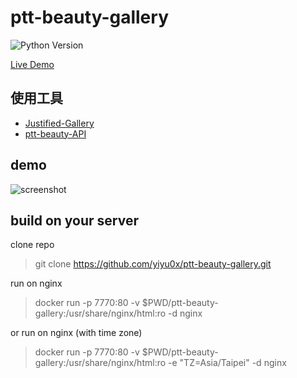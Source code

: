 # ptt-beauty-gallery
![Python Version](https://img.shields.io/badge/Python-3.6-green.svg)

[Live Demo](http://178.128.61.189:7770/)

## 使用工具
- [Justified-Gallery](https://github.com/miromannino/Justified-Gallery)
- [ptt-beauty-API](https://github.com/yiyu0x/ptt-beauty-API)

## demo
![screenshot](https://i.imgur.com/Ac2KwtI.jpg)

## build on your server

clone repo
> git clone https://github.com/yiyu0x/ptt-beauty-gallery.git

run on nginx
> docker run  -p 7770:80 -v $PWD/ptt-beauty-gallery:/usr/share/nginx/html:ro -d nginx 

or run on nginx (with time zone)
> docker run  -p 7770:80 -v $PWD/ptt-beauty-gallery:/usr/share/nginx/html:ro -e "TZ=Asia/Taipei" -d nginx

